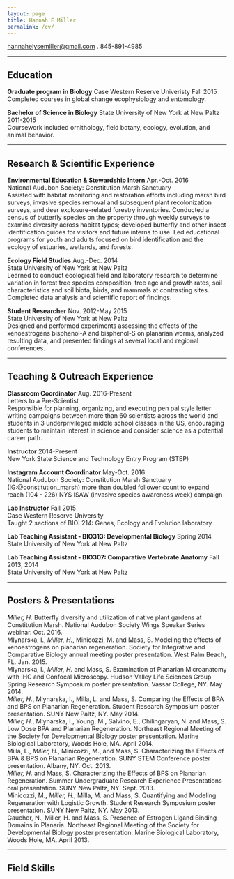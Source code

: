 ```yaml
---
layout: page
title: Hannah E Miller
permalink: /cv/
---
```

<hannahelysemiller@gmail.com> . 845-891-4985  

---  

## Education
**Graduate program in Biology** Case Western Reserve Univeristy Fall 2015  
Completed courses in global change ecophysiology and entomology.

**Bachelor of Science in Biology** State University of New York at New Paltz 2011-2015  
Coursework included ornithology, field botany, ecology, evolution, and animal behavior.

---  

## Research & Scientific Experience
**Environmental Education & Stewardship Intern** Apr.-Oct. 2016  
National Audubon Society: Constitution Marsh Sanctuary  
Assisted with habitat monitoring and restoration efforts including marsh bird surveys, invasive species removal and subsequent plant recolonization surveys, and deer exclosure-related forestry inventories. Conducted a census of butterfly species on the property through weekly surveys to examine diversity across habitat types; developed butterfly and other insect identification guides for visitors and future interns to use. Led educational programs for youth and adults focused on bird identification and the ecology of estuaries, wetlands, and forests.  

**Ecology Field Studies** Aug.-Dec. 2014  
State University of New York at New Paltz  
Learned to conduct ecological field and laboratory research to determine variation in forest tree species composition, tree age and growth rates, soil characteristics and soil biota, birds, and mammals at contrasting sites. Completed data analysis and scientific report of findings.

**Student Researcher** Nov. 2012-May 2015  
State University of New York at New Paltz  
Designed and performed experiments assessing the effects of the xenoestrogens bisphenol-A and bisphenol-S on planarian worms, analyzed resulting data, and presented findings at several local and regional conferences.

---  

## Teaching & Outreach Experience
**Classroom Coordinator** Aug. 2016-Present  
Letters to a Pre-Scientist  
Responsible for planning, organizing, and executing pen pal style letter writing campaigns between more than 60 scientists across the world and students in 3 underprivileged middle school classes in the US, encouraging students to maintain interest in science and consider science as a potential career path.

**Instructor** 2014-Present  
New York State Science and Technology Entry Program (STEP)  

**Instagram Account Coordinator** May-Oct. 2016  
National Audubon Society: Constitution Marsh Sanctuary (IG:@constitution_marsh)
more than doubled follower count to expand reach (104 - 226)
NYS ISAW (invasive species awareness week) campaign

**Lab Instructor** Fall 2015  
Case Western Reserve University  
Taught 2 sections of BIOL214: Genes, Ecology and Evolution laboratory

**Lab Teaching Assistant - BIO313: Developmental Biology** Spring 2014  
State University of New York at New Paltz  


**Lab Teaching Assistant - BIO307: Comparative Vertebrate Anatomy** Fall 2013, 2014  
State University of New York at New Paltz 

---  

## Posters & Presentations
*Miller, H.* Butterfly diversity and utilization of native plant gardens at Constitution Marsh. National Audubon Society Wings Speaker Series webinar. Oct. 2016.  
Mlynarska, I., *Miller, H.*, Minicozzi, M. and Mass, S. Modeling the effects of xenoestrogens on planarian regeneration. Society for Integrative and Comparative Biology annual meeting poster presentation. West Palm Beach, FL. Jan. 2015.  
Mlynarska, I., *Miller, H.* and Mass, S. Examination of Planarian Microanatomy with IHC and Confocal Microscopy. Hudson Valley Life Sciences Group Spring Research Symposium poster presentation. Vassar College, NY. May 2014.  
*Miller, H.*, Mlynarska, I., Milla, L. and Mass, S. Comparing the Effects of BPA and BPS on Planarian Regeneration. Student Research Symposium poster presentation. SUNY New Paltz, NY. May 2014.  
*Miller, H.*, Mlynarska, I., Young, M., Salvino, E., Chilingaryan, N. and Mass, S. Low Dose BPA and Planarian Regeneration. Northeast Regional Meeting of the Society for Developmental Biology poster presentation. Marine Biological Laboratory, Woods Hole, MA. April 2014.  
Milla, L., *Miller, H.*, Minicozzi, M., and Mass, S. Characterizing the Effects of BPA & BPS on Planarian Regeneration. SUNY STEM Conference poster presentation. Albany, NY. Oct. 2013.  
*Miller, H.* and Mass, S. Characterizing the Effects of BPS on Planarian Regeneration. Summer Undergraduate Research Experience Presentations oral presentation. SUNY New Paltz, NY. Sept. 2013.  
Minicozzi, M., *Miller, H.*, Milla, M. and Mass, S. Quantifying and Modeling Regeneration with Logistic Growth. Student Research Symposium poster presentation. SUNY New Paltz, NY. May 2013.  
Gaucher, N., Miller, H. and Mass, S. Presence of Estrogen Ligand Binding Domains in Planaria. Northeast Regional Meeting of the Society for Developmental Biology poster presentation. Marine Biological Laboratory, Woods Hole, MA. April 2013.  


---  

## Field Skills
